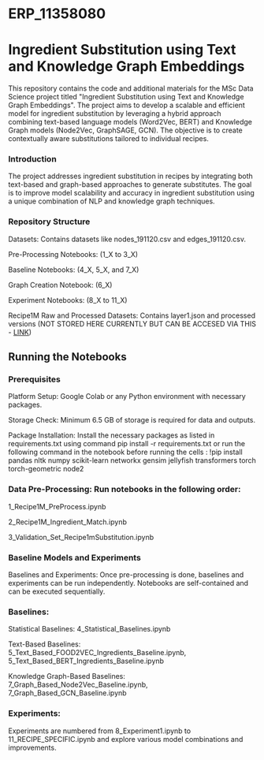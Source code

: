 # ERP_11358080
# Ingredient Substitution using Text and Knowledge Graph Embeddings
This repository contains the code and additional materials for the MSc Data Science project titled "Ingredient Substitution using Text and Knowledge Graph Embeddings". The project aims to develop a scalable and efficient model for ingredient substitution by leveraging a hybrid approach combining text-based language models (Word2Vec, BERT) and Knowledge Graph models (Node2Vec, GraphSAGE, GCN). The objective is to create contextually aware substitutions tailored to individual recipes.
### Introduction
The project addresses ingredient substitution in recipes by integrating both text-based and graph-based approaches to generate substitutes. The goal is to improve model scalability and accuracy in ingredient substitution using a unique combination of NLP and knowledge graph techniques.
### Repository Structure
Datasets: Contains datasets like nodes_191120.csv and edges_191120.csv.

Pre-Processing Notebooks: (1_X to 3_X)

Baseline Notebooks: (4_X, 5_X, and 7_X)

Graph Creation Notebook: (6_X)

Experiment Notebooks: (8_X to 11_X)

Recipe1M Raw and Processed Datasets: Contains layer1.json and processed versions (NOT STORED HERE CURRENTLY BUT CAN BE ACCESED VIA THIS - [LINK](https://drive.google.com/drive/folders/1SmoTRuAnTTXNf5dSNBXfRMk0dRc7mOnn))

## Running the Notebooks
### Prerequisites
Platform Setup: Google Colab or any Python environment with necessary packages.

Storage Check: Minimum 6.5 GB of storage is required for data and outputs.

Package Installation: Install the necessary packages as listed in requirements.txt using command pip install -r requirements.txt
or run the following command in the notebook before running the cells : !pip install pandas nltk numpy scikit-learn networkx gensim jellyfish transformers torch torch-geometric node2

### Data Pre-Processing: Run notebooks in the following order:
1_Recipe1M_PreProcess.ipynb

2_Recipe1M_Ingredient_Match.ipynb

3_Validation_Set_Recipe1mSubstitution.ipynb



### Baseline Models and Experiments
Baselines and Experiments: Once pre-processing is done, baselines and experiments can be run independently. Notebooks are self-contained and can be executed sequentially.
### Baselines:
Statistical Baselines: 4_Statistical_Baselines.ipynb

Text-Based Baselines: 5_Text_Based_FOOD2VEC_Ingredients_Baseline.ipynb, 5_Text_Based_BERT_Ingredients_Baseline.ipynb

Knowledge Graph-Based Baselines: 7_Graph_Based_Node2Vec_Baseline.ipynb, 7_Graph_Based_GCN_Baseline.ipynb

### Experiments:
Experiments are numbered from 8_Experiment1.ipynb to 11_RECIPE_SPECIFIC.ipynb and explore various model combinations and improvements.
